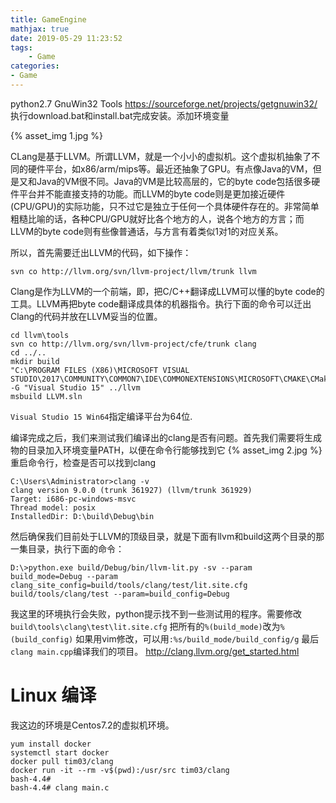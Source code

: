 ```yaml
---
title: GameEngine
mathjax: true
date: 2019-05-29 11:23:52
tags:
    - Game
categories: 
- Game
---
```

python2.7
GnuWin32 Tools https://sourceforge.net/projects/getgnuwin32/ 执行download.bat和install.bat完成安装。添加环境变量

{% asset_img 1.jpg %}

CLang是基于LLVM。所谓LLVM，就是一个小小的虚拟机。这个虚拟机抽象了不同的硬件平台，如x86/arm/mips等。最近还抽象了GPU。有点像Java的VM，但是又和Java的VM很不同。Java的VM是比较高层的，它的byte code包括很多硬件平台并不能直接支持的功能。而LLVM的byte code则是更加接近硬件(CPU/GPU)的实际功能，只不过它是独立于任何一个具体硬件存在的。非常简单粗糙比喻的话，各种CPU/GPU就好比各个地方的人，说各个地方的方言；而LLVM的byte code则有些像普通话，与方言有着类似1对1的对应关系。

所以，首先需要迁出LLVM的代码，如下操作：

`svn co http://llvm.org/svn/llvm-project/llvm/trunk llvm`

Clang是作为LLVM的一个前端，即，把C/C++翻译成LLVM可以懂的byte code的工具。LLVM再把byte code翻译成具体的机器指令。执行下面的命令可以迁出Clang的代码并放在LLVM妥当的位置。
```
cd llvm\tools
svn co http://llvm.org/svn/llvm-project/cfe/trunk clang
cd ../..
mkdir build
"C:\PROGRAM FILES (X86)\MICROSOFT VISUAL STUDIO\2017\COMMUNITY\COMMON7\IDE\COMMONEXTENSIONS\MICROSOFT\CMAKE\CMake\bin\cmake.exe" -G "Visual Studio 15" ../llvm
msbuild LLVM.sln
```

`Visual Studio 15 Win64`指定编译平台为64位.

编译完成之后，我们来测试我们编译出的clang是否有问题。首先我们需要将生成物的目录加入环境变量PATH，以便在命令行能够找到它
{% asset_img 2.jpg %}
重启命令行，检查是否可以找到clang
```
C:\Users\Administrator>clang -v
clang version 9.0.0 (trunk 361927) (llvm/trunk 361929)
Target: i686-pc-windows-msvc
Thread model: posix
InstalledDir: D:\build\Debug\bin
```
然后确保我们目前处于LLVM的顶级目录，就是下面有llvm和build这两个目录的那一集目录，执行下面的命令：
```
D:\>python.exe build/Debug/bin/llvm-lit.py -sv --param build_mode=Debug --param clang_site_config=build/tools/clang/test/lit.site.cfg build/tools/clang/test --param=build_config=Debug
```
我这里的环境执行会失败，python提示找不到一些测试用的程序。需要修改`build\tools\clang\test\lit.site.cfg`
把所有的`%(build_mode)`改为`%(build_config)`
如果用vim修改，可以用`:%s/build_mode/build_config/g`
最后`clang main.cpp`编译我们的项目。
http://clang.llvm.org/get_started.html

# Linux 编译
我这边的环境是Centos7.2的虚拟机环境。

    yum install docker
    systemctl start docker
    docker pull tim03/clang
    docker run -it --rm -v$(pwd):/usr/src tim03/clang
    bash-4.4# 
    bash-4.4# clang main.c

    
